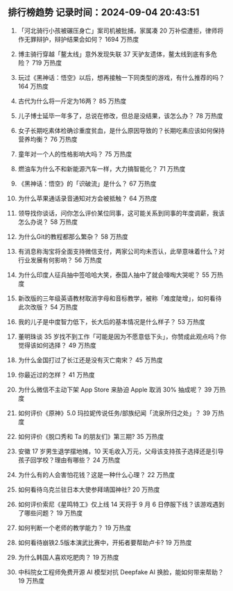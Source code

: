 
## 排行榜趋势 记录时间：2024-09-04 20:43:51
  
  1. 「河北骑行小孩被碾压身亡」案司机被批捕，家属凑 20 万补偿遭拒，律师将作无罪辩护，辩护结果会如何？ 1694 万热度
    
  2. 博主骑行穿越「鳌太线」意外发现失联 37 天驴友遗体，鳌太线到底有多危险？ 719 万热度
    
  3. 玩过《黑神话：悟空》以后，想再接触一下同类型的游戏，有什么推荐的吗？ 164 万热度
    
  4. 古代为什么将一斤定为16两？ 85 万热度
    
  5. 儿子博士延毕一年多了，总说在修改，但总是没结果，该怎么办？ 78 万热度
    
  6. 女子长期吃素体检确诊重度贫血，是什么原因导致的？长期吃素应该如何保持营养均衡？ 76 万热度
    
  7. 童年对一个人的性格影响大吗？ 75 万热度
    
  8. 燃油车为什么不和新能源汽车一样，大力搞智能化？ 71 万热度
    
  9. 《黑神话：悟空》的「识破流」是什么？ 67 万热度
    
  10. 为什么苹果通话录音通知对方会被抵触？ 64 万热度
    
  11. 领导找你谈话，问你怎么评价某位同事，这可能关系到同事的年度调薪，我该怎么办说？ 58 万热度
    
  12. 为什么Git的教程都那么繁杂？ 58 万热度
    
  13. 有消息称淘宝将全面支持微信支付，两家公司均未否认，此举意味着什么？对行业发展有何影响？ 56 万热度
    
  14. 为什么印度人征兵抽中签哈哈大笑，泰国人抽中了就会嚎啕大哭呢？ 55 万热度
    
  15. 新改版的三年级英语教材取消字母和音标教学，被称「难度陡增」，如何看待此次改版？ 54 万热度
    
  16. 我的儿子是中度智力低下，长大后的基本情况是什么样子？ 53 万热度
    
  17. 董明珠谈 35 岁找不到工作「可能是因为不愿意低下头」，你赞成此观点吗？你觉得该如何选择？ 49 万热度
    
  18. 为什么金国打过了长江还是没有灭亡南宋？ 45 万热度
    
  19. 你最近过的怎样？ 41 万热度
    
  20. 为什么微信不主动下架 App Store 来胁迫 Apple 取消 30% 抽成呢？ 39 万热度
    
  21. 如何评价《原神》5.0 玛拉妮传说任务/部族纪闻「流泉所归之处」？ 39 万热度
    
  22. 如何评价《脱口秀和 Ta 的朋友们》第三期? 35 万热度
    
  23. 安徽 17 岁男生退学摆地摊，10 天毛收入万元，父母该支持孩子选择还是引导孩子回学校？理由有哪些？ 24 万热度
    
  24. 为什么有的人会害怕花钱？这是一种什么心理？ 22 万热度
    
  25. 如何看待乌克兰驻日本大使参拜靖国神社? 20 万热度
    
  26. 如何评价索尼《星鸣特工》仅上线 14 天将于 9 月 6 日停服下线？该游戏遇到了哪些问题？ 19 万热度
    
  27. 如何判断一个老师的教学能力？ 19 万热度
    
  28. 如何看待崩铁2.5版本演武比赛中，开拓者要帮助卢卡? 19 万热度
    
  29. 为什么韩国人喜欢吃肥肉？ 19 万热度
    
  30. 中科院女工程师免费开源 AI 模型对抗 Deepfake AI 换脸，能如何带来帮助？ 19 万热度
    